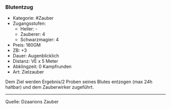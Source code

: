 ### Blutentzug

- Kategorie: #Zauber
- Zugangsstufen:
  - Heiler: -
  - Zauberer: 4
  - Schwarzmagier: 4
- Preis: 160GM
- ZB: +3
- Dauer: Augenblicklich
- Distanz: VE x 5 Meter
- Abklingzeit: 0 Kampfrunden
- Art: Zielzauber

Dem Ziel werden Ergebnis/2 Proben seines Blutes entzogen (max 24h haltbar) und dem Zauberwirker zugeführt.

---

Quelle: Dzaarions Zauber
